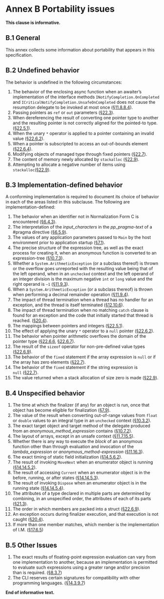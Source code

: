 # Annex B Portability issues

**This clause is informative.**

## B.1 General

This annex collects some information about portability that appears in this specification.

## B.2 Undefined behavior

The behavior is undefined in the following circumstances:

1. The behavior of the enclosing async function when an awaiter’s implementation of the interface methods `INotifyCompletion.OnCompleted` and `ICriticalNotifyCompletion.UnsafeOnCompleted` does not cause the resumption delegate to be invoked at most once ([§11.8.8.4](expressions.md#11884-run-time-evaluation-of-await-expressions)).
1. Passing pointers as `ref` or `out` parameters ([§22.3](unsafe-code.md#223-pointer-types)).
1. When dereferencing the result of converting one pointer type to another and the resulting pointer is not correctly aligned for the pointed-to type. ([§22.5.1](unsafe-code.md#2251-general)).
1. When the unary `*` operator is applied to a pointer containing an invalid value ([§22.6.2](unsafe-code.md#2262-pointer-indirection)).
1. When a pointer is subscripted to access an out-of-bounds element ([§22.6.4](unsafe-code.md#2264-pointer-element-access)).
1. Modifying objects of managed type through fixed pointers ([§22.7](unsafe-code.md#227-the-fixed-statement)).
1. The content of memory newly allocated by `stackalloc` ([§22.9](unsafe-code.md#229-stack-allocation)).
1. Attempting to allocate a negative number of items using `stackalloc`([§22.9](unsafe-code.md#229-stack-allocation)).

## B.3 Implementation-defined behavior

A conforming implementation is required to document its choice of behavior in each of the areas listed in this subclause. The following are implementation-defined:

1. The behavior when an identifier not in Normalization Form C is encountered ([§6.4.3](lexical-structure.md#643-identifiers)).
1. The interpretation of the *input_characters* in the *pp_pragma-text* of a #pragma directive ([§6.5.9](lexical-structure.md#659-pragma-directives)).
1. The values of any application parameters passed to `Main` by the host environment prior to application startup ([§7.1](basic-concepts.md#71-application-startup)).
1. The precise structure of the expression tree, as well as the exact process for creating it, when an anonymous function is converted to an expression-tree ([§10.7.3](conversions.md#1073-evaluation-of-lambda-expression-conversions-to-expression-tree-types)).
1. Whether a `System.ArithmeticException` (or a subclass thereof) is thrown or the overflow goes unreported with the resulting value being that of the left operand, when in an `unchecked` context and the left operand of an integer division is the maximum negative `int` or `long` value and the right operand is `–1` ([§11.9.3](expressions.md#1193-division-operator)).
1. When a `System.ArithmeticException` (or a subclass thereof) is thrown when performing a decimal remainder operation ([§11.9.4](expressions.md#1194-remainder-operator)).
1. The impact of thread termination when a thread has no handler for an exception, and the thread is itself terminated ([§12.10.6](statements.md#12106-the-throw-statement)).
1. The impact of thread termination when no matching `catch` clause is found for an exception and the code that initially started that thread is reached. ([§20.4](exceptions.md#204-how-exceptions-are-handled)).
1. The mappings between pointers and integers ([§22.5.1](unsafe-code.md#2251-general)).
1. The effect of applying the unary `*` operator to a `null` pointer ([§22.6.2](unsafe-code.md#2262-pointer-indirection)).
1. The behavior when pointer arithmetic overflows the domain of the pointer type ([§22.6.6](unsafe-code.md#2266-pointer-increment-and-decrement), [§22.6.7](unsafe-code.md#2267-pointer-arithmetic)).
1. The result of the `sizeof` operator for non-pre-defined value types ([§22.6.9](unsafe-code.md#2269-the-sizeof-operator)).
1. The behavior of the `fixed` statement if the array expression is `null` or if the array has zero elements ([§22.7](unsafe-code.md#227-the-fixed-statement)).
1. The behavior of the `fixed` statement if the string expression is `null` ([§22.7](unsafe-code.md#227-the-fixed-statement)).
1. The value returned when a stack allocation of size zero is made ([§22.9](unsafe-code.md#229-stack-allocation)).

## B.4 Unspecified behavior

1. The time at which the finalizer (if any) for an object is run, once that object has become eligible for finalization ([§7.9](basic-concepts.md#79-automatic-memory-management)).
1. The value of the result when converting out-of-range values from `float` or `double` values to an integral type in an `unchecked` context ([§10.3.2](conversions.md#1032-explicit-numeric-conversions)).
1. The exact target object and target method of the delegate produced from an *anonymous_method_expression* contains ([§10.7.2](conversions.md#1072-evaluation-of-anonymous-function-conversions-to-delegate-types)).
1. The layout of arrays, except in an unsafe context ([§11.7.15.5](expressions.md#117155-array-creation-expressions)).
1. Whether there is any way to execute the *block* of an anonymous function other than through evaluation and invocation of the *lambda_expression* or *anonymous_method-expression* ([§11.16.3](expressions.md#11163-anonymous-function-bodies)).
1. The exact timing of static field initialization ([§14.5.6.2](classes.md#14562-static-field-initialization)).
1. The result of invoking `MoveNext` when an enumerator object is running ([§14.14.5.2](classes.md#141452-the-movenext-method)).
1. The result of accessing `Current` when an enumerator object is in the before, running, or after states ([§14.14.5.3](classes.md#141453-the-current-property)).
1. The result of invoking `Dispose` when an enumerator object is in the running state ([§14.14.5.4](classes.md#141454-the-dispose-method)).
1. The attributes of a type declared in multiple parts are determined by combining, in an unspecified order, the attributes of each of its parts ([§21.3](attributes.md#213-attribute-specification)).
1. The order in which members are packed into a struct ([§22.6.9](unsafe-code.md#2269-the-sizeof-operator)).
1. An exception occurs during finalizer execution, and that execution is not caught ([§20.4](exceptions.md#204-how-exceptions-are-handled)).
1. If more than one member matches, which member is the implementation of I.M. ([§17.6.5](interfaces.md#1765-interface-mapping))

## B.5 Other Issues

1. The exact results of floating-point expression evaluation can vary from one implementation to another, because an implementation is permitted to evaluate such expressions using a greater range and/or precision than is required. ([§8.3.7](types.md#837-floating-point-types))
1. The CLI reserves certain signatures for compatibility with other programming languages. ([§14.3.9.7](classes.md#14397-nested-types-in-generic-classes))

**End of informative text.**
